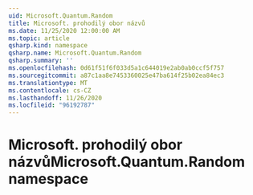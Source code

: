```yaml
---
uid: Microsoft.Quantum.Random
title: Microsoft. prohodilý obor názvů
ms.date: 11/25/2020 12:00:00 AM
ms.topic: article
qsharp.kind: namespace
qsharp.name: Microsoft.Quantum.Random
qsharp.summary: ''
ms.openlocfilehash: 0d61f51f6f033d5a1c644019e2ab0ab0ccf5f757
ms.sourcegitcommit: a87c1aa8e7453360025e47ba614f25b02ea84ec3
ms.translationtype: MT
ms.contentlocale: cs-CZ
ms.lasthandoff: 11/26/2020
ms.locfileid: "96192787"
---
```

# <a name="microsoftquantumrandom-namespace"></a><span data-ttu-id="15845-102">Microsoft. prohodilý obor názvů</span><span class="sxs-lookup"><span data-stu-id="15845-102">Microsoft.Quantum.Random namespace</span></span>



